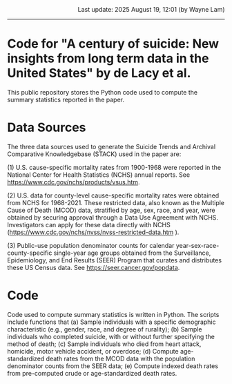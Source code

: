 <div align="right">
  Last update: 2025 August 19, 12:01 (by Wayne Lam)
</div>
<hr>

# Code for "A century of suicide: New insights from long term data in the United States" by de Lacy et al.

This public repository stores the Python code used to compute the summary statistics reported in the paper. 

# Data Sources

The three data sources used to generate the Suicide Trends and Archival Comparative Knowledgebase (STACK) used in the paper are:

(1) U.S. cause-specific mortality rates from 1900-1968 were reported in the National Center for Health Statistics (NCHS) annual reports. See https://www.cdc.gov/nchs/products/vsus.htm. 

(2) U.S. data for county-level cause-specific mortality rates were obtained from NCHS for 1968-2021. These restricted data, also known as the Multiple Cause of Death (MCOD) data, stratified by age, sex, race, and year, were obtained by securing approval through a Data Use Agreement with NCHS. Investigators can apply for these data directly with NCHS (https://www.cdc.gov/nchs/nvss/nvss-restricted-data.htm ).

(3) Public-use population denominator counts for calendar year-sex-race-county-specific single-year age groups obtained from the Surveillance, Epidemiology, and End Results (SEER) Program that curates and distributes these US Census data. See https://seer.cancer.gov/popdata.

# Code

Code used to compute summary statistics is written in Python. The scripts include functions that 
(a) Sample individuals with a specific demographic characteristic (e.g., gender, race, and degree of rurality);
(b) Sample individuals who completed suicide, with or without further specifying the method of death;
(c) Sample individuals who died from heart attack, homicide, motor vehicle accident, or overdose;
(d) Compute age-standardized death rates from the MCOD data with the population denominator counts from the SEER data; 
(e) Compute indexed death rates from pre-computed crude or age-standardized death rates.


